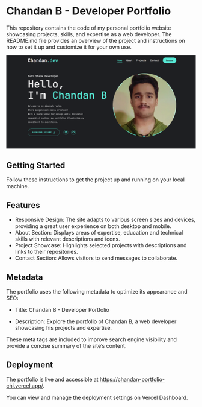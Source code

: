 # Chandan B - Developer Portfolio

This repository contains the code of my personal portfolio website showcasing projects, skills, and expertise as a web developer.
The README.md file provides an overview of the project and instructions on how to set it up and customize it for your own use.

![Demo](https://github.com/ChandanB17/portfolio/blob/main/public/assets/demo.png)


## Getting Started

Follow these instructions to get the project up and running on your local machine.


## Features

- Responsive Design: The site adapts to various screen sizes and devices, providing a great user experience on both desktop and mobile.
- About Section: Displays areas of expertise, education and technical skills with relevant descriptions and icons.
- Project Showcase: Highlights selected projects with descriptions and links to their repositories.
- Contact Section: Allows visitors to send messages to collaborate.

## Metadata

The portfolio uses the following metadata to optimize its appearance and SEO:

- Title: Chandan B - Developer Portfolio

- Description: Explore the portfolio of Chandan B, a web developer showcasing his projects and expertise.

These meta tags are included to improve search engine visibility and provide a concise summary of the site’s content.

## Deployment

The portfolio is live and accessible at https://chandan-portfolio-chi.vercel.app/.

You can view and manage the deployment settings on Vercel Dashboard.


